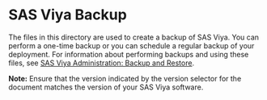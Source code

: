 # SAS Viya Backup

The files in this directory are used to create a backup of SAS Viya. You can
perform a one-time backup or you can schedule a regular backup of your
deployment. For information about performing backups and using these files, see
[SAS Viya Administration: Backup and
Restore](https://documentation.sas.com/?softwareId=viyaadmin&softwareVersion=prod&docsetId=calbr&docsetTarget=titlepage.htm).

**Note:** Ensure that the version indicated by the version selector for the
document matches the version of your SAS Viya software.